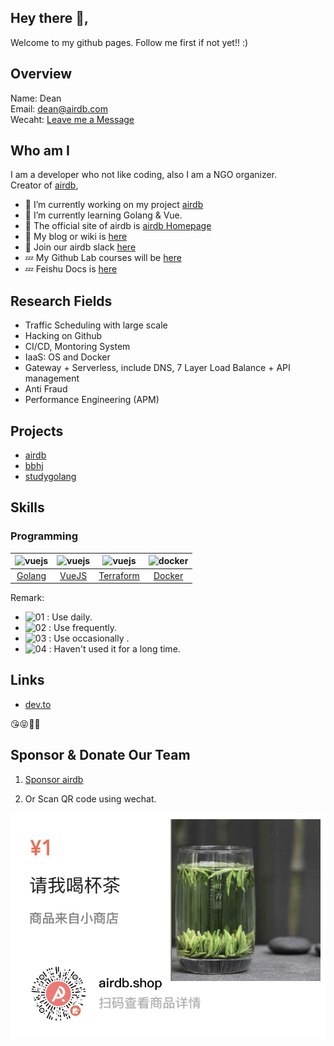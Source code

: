 ## Hey there 👋,

Welcome to my github pages.  Follow me first if not yet!! :)

## Overview

Name: Dean
<br>
Email: dean@airdb.com
<br>
Wecaht: [Leave me a Message](https://wechat-1251018873.file.myqcloud.com/dean/wework_card.JPG)
<br>


## Who am I

I am a developer who not like coding, also I am a NGO organizer.
<br>Creator of [airdb](https://github.com/airdb), 

- 🔭 I’m currently working on my project [airdb](https://github.com/airdb)
- 🌱 I’m currently learning Golang & Vue.
- 👯 The official site of airdb is [airdb Homepage](https://airdb.github.io/)
- 📘 My blog or wiki is [here](https://airdb-wiki.github.io)
- 💬 Join our airdb slack [here](https://airdb-com.slack.com/)
- 💤 My Github Lab courses will be [here](https://lab.github.com/airdb)
- 💤 Feishu Docs is [here](https://q7sl7e2ae9.feishu.cn/wiki/)

## Research Fields
  - Traffic Scheduling with large scale
  - Hacking on Github
  - CI/CD, Montoring System
  - IaaS: OS and Docker
  - Gateway + Serverless, include DNS, 7 Layer Load Balance + API management
  - Anti Fraud
  - Performance Engineering (APM)

  
## Projects

- [airdb](https://airdb.github.io/) 
- [bbhj](https://airdb-wiki.github.io/bbhj) 
- [studygolang](https://airdb-wiki.github.io/studygolang) 

## Skills

### Programming
| <img src="https://golang.org/lib/godoc/images/go-logo-blue.svg" alt="vuejs" width="64" height="64" align="bottom" /> | <img src="https://vuejs.org/images/logo.png" alt="vuejs" width="64" height="64" align="bottom" /> | <img src="https://www.terraform.io/assets/images/mega-nav/logo-terraform-ff69eaae.svg" alt="vuejs" width="64" height="64" align="bottom" /> | <img src="https://www.docker.com/sites/default/files/d8/Docker-R-Logo-08-2018-Monochomatic-RGB_Moby-x1.png" alt="docker" width="64" height="64" align="bottom" /> |
| :------------------------------------------------------------------------------------------------------------------: | :-----------------------------------------------------------------------------------------------: | :-----------------------------------------------------------------------------------------------------------------------------------------: | :---------------------------------------------------------------------------------------------------------------------------------------------------------------: |
|                                             [Golang](https://golang.org)                                             |                                  [VueJS](https://cn.vuejs.org/)                                   |                                                   [Terraform](https://www.terraform.io/)                                                    |                                                                 [Docker](https://www.docker.com/)                                                                 |

Remark:
 - ![01](https://s1.ax1x.com/2020/07/22/U74gZ6.png) : Use daily.
 - ![02](https://s1.ax1x.com/2020/07/22/U746qx.png) : Use frequently.
 - ![03](https://s1.ax1x.com/2020/07/22/U74ys1.png) : Use occasionally .
 - ![04](https://s1.ax1x.com/2020/07/22/U74sMR.png) : Haven't used it for a long time.


## Links
- [dev.to](https://dev.to/airdb)

😘😝💝🎀 
## Sponsor & Donate Our Team

1. [Sponsor airdb](https://github.com/sponsors/airdb)

2. Or Scan QR code using wechat.

![Buy me a tea](https://raw.githubusercontent.com/airdb-wiki/images/main/t1.jpg)


